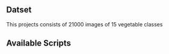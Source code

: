 ## Datset

This projects consists of 21000 images of 15 vegetable classes

## Available Scripts




